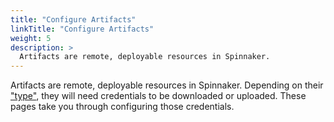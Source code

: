 ```yaml
---
title: "Configure Artifacts"
linkTitle: "Configure Artifacts"
weight: 5
description: >
  Artifacts are remote, deployable resources in Spinnaker.
---
```


Artifacts are remote, deployable resources in Spinnaker. Depending on
their ["type"](/docs/reference/artifacts), they will need credentials to be
downloaded or uploaded. These pages take you through configuring those
credentials.

